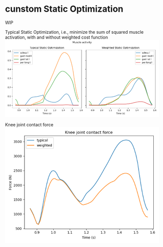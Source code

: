 # cunstom Static Optimization 
WIP

Typical Static Optimization, i.e., minimize the sum of squared muscle activation, with and without weighted cost function
![sample](output/activity0.png)

Knee joint contact force
![sample](output/KJCF.png)